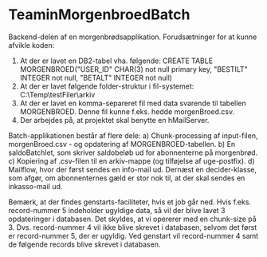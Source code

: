 TeaminMorgenbroedBatch
======================
Backend-delen af en morgenbrødsapplikation.
Forudsætninger for at kunne afvikle koden:
1) At der er lavet en DB2-tabel vha. følgende:
  CREATE TABLE MORGENBROED("USER_ID" CHAR(3) not null primary key, 
                            "BESTILT" INTEGER not null,
                            "BETALT" INTEGER not null)
2) At der er lavet følgende folder-struktur i fil-systemet:
    C:\Temp\testFiler\arkiv
3) At der er lavet en komma-separeret fil med data svarende til tabellen MORGENBROED.
   Denne fil kunne f.eks. hedde morgenBroed.csv.
4) Der arbejdes på, at projektet skal benytte en hMailServer.

Batch-applikationen består af flere dele:
a) Chunk-processing af input-filen, morgenBroed.csv - og opdatering af MORGENBROED-tabellen.
b) En saldoBatchlet, som skriver saldobeløb ud for abonnenterne på morgenbrød.
c) Kopiering af .csv-filen til en arkiv-mappe (og tilføjelse af uge-postfix).
d) Mailflow, hvor der først sendes en info-mail ud. Dernæst en decider-klasse, som afgør, om
   abonnenternes gæld er stor nok til, at der skal sendes en inkasso-mail ud.

Bemærk, at der findes genstarts-faciliteter, hvis et job går ned.
Hvis f.eks. record-nummer 5 indeholder ugyldige data, så vil der blive lavet 3 opdateringer i databasen.
Det skyldes, at vi opererer med en chunk-size på 3. Dvs. record-nummer 4 vil ikke blive skrevet i databasen,
selvom det først er record-nummer 5, der er ugyldig.
Ved genstart vil record-nummer 4 samt de følgende records blive skrevet i databasen.
